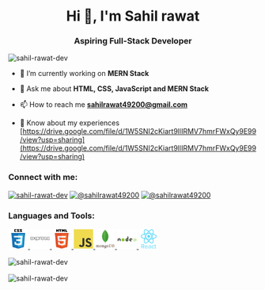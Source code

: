 <h1 align="center">Hi 👋, I'm Sahil rawat</h1>
<h3 align="center">Aspiring Full-Stack Developer</h3>

<p align="left"> <img src="https://komarev.com/ghpvc/?username=sahil-rawat-dev&label=Profile%20views&color=0e75b6&style=flat" alt="sahil-rawat-dev" /> </p>

- 🔭 I’m currently working on **MERN Stack**

- 💬 Ask me about **HTML, CSS, JavaScript and MERN Stack**

- 📫 How to reach me **sahilrawat49200@gmail.com**

- 📄 Know about my experiences [https://drive.google.com/file/d/1W5SNI2cKiart9llIRMV7hmrFWxQy9E99/view?usp=sharing](https://drive.google.com/file/d/1W5SNI2cKiart9llIRMV7hmrFWxQy9E99/view?usp=sharing)

<h3 align="left">Connect with me:</h3>
<p align="left">
<a href="https://linkedin.com/in/sahil-rawat-dev" target="blank"><img align="center" src="https://raw.githubusercontent.com/rahuldkjain/github-profile-readme-generator/master/src/images/icons/Social/linked-in-alt.svg" alt="sahil-rawat-dev" height="30" width="40" /></a>
<a href="https://www.hackerrank.com/@sahilrawat49200" target="blank"><img align="center" src="https://raw.githubusercontent.com/rahuldkjain/github-profile-readme-generator/master/src/images/icons/Social/hackerrank.svg" alt="@sahilrawat49200" height="30" width="40" /></a>
<a href="https://www.hackerearth.com/@sahilrawat49200" target="blank"><img align="center" src="https://raw.githubusercontent.com/rahuldkjain/github-profile-readme-generator/master/src/images/icons/Social/hackerearth.svg" alt="@sahilrawat49200" height="30" width="40" /></a>
</p>

<h3 align="left">Languages and Tools:</h3>
<p align="left"> <a href="https://www.w3schools.com/css/" target="_blank" rel="noreferrer"> <img src="https://raw.githubusercontent.com/devicons/devicon/master/icons/css3/css3-original-wordmark.svg" alt="css3" width="40" height="40"/> </a> <a href="https://expressjs.com" target="_blank" rel="noreferrer"> <img src="https://raw.githubusercontent.com/devicons/devicon/master/icons/express/express-original-wordmark.svg" alt="express" width="40" height="40"/> </a> <a href="https://www.w3.org/html/" target="_blank" rel="noreferrer"> <img src="https://raw.githubusercontent.com/devicons/devicon/master/icons/html5/html5-original-wordmark.svg" alt="html5" width="40" height="40"/> </a> <a href="https://developer.mozilla.org/en-US/docs/Web/JavaScript" target="_blank" rel="noreferrer"> <img src="https://raw.githubusercontent.com/devicons/devicon/master/icons/javascript/javascript-original.svg" alt="javascript" width="40" height="40"/> </a> <a href="https://www.mongodb.com/" target="_blank" rel="noreferrer"> <img src="https://raw.githubusercontent.com/devicons/devicon/master/icons/mongodb/mongodb-original-wordmark.svg" alt="mongodb" width="40" height="40"/> </a> <a href="https://nodejs.org" target="_blank" rel="noreferrer"> <img src="https://raw.githubusercontent.com/devicons/devicon/master/icons/nodejs/nodejs-original-wordmark.svg" alt="nodejs" width="40" height="40"/> </a> <a href="https://reactjs.org/" target="_blank" rel="noreferrer"> <img src="https://raw.githubusercontent.com/devicons/devicon/master/icons/react/react-original-wordmark.svg" alt="react" width="40" height="40"/> </a> </p>

<p><img align="center" src="https://github-readme-stats.vercel.app/api/top-langs?username=sahil-rawat-dev&show_icons=true&locale=en&layout=compact" alt="sahil-rawat-dev" /></p>

<p><img align="center" src="https://github-readme-streak-stats.herokuapp.com/?user=sahil-rawat-dev&" alt="sahil-rawat-dev" /></p>


<!--
**sahil-rawat-dev/sahil-rawat-dev** is a ✨ _special_ ✨ repository because its `README.md` (this file) appears on your GitHub profile.

Here are some ideas to get you started:

- 🔭 I’m currently working on ...
- 🌱 I’m currently learning ...
- 👯 I’m looking to collaborate on ...
- 🤔 I’m looking for help with ...
- 💬 Ask me about ...
- 📫 How to reach me: ...
- 😄 Pronouns: ...
- ⚡ Fun fact: ...
-->

